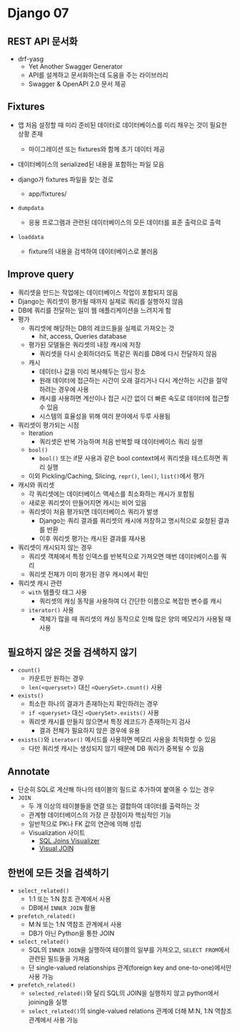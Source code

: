 # Django 07

## REST API 문서화

- drf-yasg
  - Yet Another Swagger Generator
  - API를 설계하고 문서화하는데 도움을 주는 라이브러리
  - Swagger & OpenAPI 2.0 문서 제공



## Fixtures

- 앱 처음 설정할 때 미리 준비된 데이터로 데이터베이스를 미리 채우는 것이 필요한 상황 존재
  - 마이그레이션 또는 fixtures와 함께 초기 데이터 제공

- 데이터베이스의 serialized된 내용을 포함하는 파일 모음
- django가 fixtures 파일을 찾는 경로
  - app/fixtures/
- `dumpdata`
  - 응용 프로그램과 관련된 데이터베이스의 모든 데이터를 표준 출력으로 출력

- `loaddata`
  - fixture의 내용을 검색하여 데이터베이스로 불러옴




## Improve query

- 쿼리셋을 만드는 작업에는 데이터베이스 작업이 포함되지 않음
- Django는 쿼리셋이 평가될 때까지 실제로 쿼리를 실행하지 않음
- DB에 쿼리를 전달하는 일이 웹 애플리케이션을 느려지게 함
- 평가
  - 쿼리셋에 해당하는 DB의 레코드들을 실제로 가져오는 것
    - hit, access, Queries database
  - 평가된 모델들은 쿼리셋의 내장 캐시에 저장
    - 쿼리셋을 다시 순회하더라도 똑같은 쿼리를 DB에 다시 전달하지 않음
  - 캐시
    - 데이터나 값을 미리 복사해두는 임시 장소
    - 원래 데이터에 접근하는 시간이 오래 걸리거나 다시 계산하는 시간을 절약하려는 경우에 사용
    - 캐시를 사용하면 계산이나 접근 시간 없이 더 빠른 속도로 데이터에 접근할 수 있음
    - 시스템의 효율성을 위해 여러 분야에서 두루 사용됨
- 쿼리셋이 평가되는 시점
  - Iteration
    - 쿼리셋은 반복 가능하며 처음 반복할 때 데이터베이스 쿼리 실행
  - `bool()`
    - `bool()` 또는 if문 사용과 같은 bool context에서 쿼리셋을 테스트하면 쿼리 실행
  - 이외 Pickling/Caching, Slicing, `repr()`, `len()`, `list()`에서 평가
- 캐시와 쿼리셋
  - 각 쿼리셋에는 데이터베이스 액세스를 최소화하는 캐시가 포함됨
  - 새로운 쿼리셋이 만들어지면 캐시는 비어 있음
  - 쿼리셋이 처음 평가되면 데이터베이스 쿼리가 발생
    - Django는 쿼리 결과를 쿼리셋의 캐시에 저장하고 명시적으로 요청된 결과를 반환
    - 이후 쿼리셋 평가는 캐시된 결과를 재사용
- 쿼리셋이 캐시되지 않는 경우
  - 쿼리셋 객체에서 특정 인덱스를 반복적으로 가져오면 매번 데이터베이스를 쿼리
  - 쿼리셋 전체가 이미 평가된 경우 캐시에서 확인
- 쿼리셋 캐시 관련
  - `with` 템플릿 태그 사용
    - 쿼리셋의 캐싱 동작을 사용하여 더 간단한 이름으로 복잡한 변수를 캐시
  - `iterator()` 사용
    - 객체가 많을 때 쿼리셋의 캐싱 동작으로 인해 많은 양의 메모리가 사용될 때 사용



## 필요하지 않은 것을 검색하지 않기

- `count()`
  - 카운트만 원하는 경우
  - `len(<queryset>)` 대신 `<QuerySet>.count()` 사용
- `exists()`
  - 최소한 하나의 결과가 존재하는지 확인하려는 경우
  - `if <queryset>` 대신 `<QuerySet>.exists()` 사용
  - 쿼리셋 캐시를 만들지 않으면서 특정 레코드가 존재하는지 검사
    - 결과 전체가 필요하지 않은 경우에 유용
- `exists()`와 `iterator()` 메서드를 사용하면 메모리 사용을 최적화할 수 있음
  - 다만 쿼리셋 캐시는 생성되지 않기 때문에 DB 쿼리가 중복될 수 있음




## Annotate

- 단순히 SQL로 계산해 하나의 테이블의 필드로 추가하여 붙여올 수 있는 경우
- `JOIN`
  - 두 개 이상의 테이블들을 연결 또는 결합하여 데이터를 출력하는 것
  - 관계형 데이터베이스의 가장 큰 장점이자 핵심적인 기능
  - 일반적으로 PK나 FK 값의 연관에 의해 성립
  - Visualization 사이트
    - [SQL Joins Visualizer](https://sql-joins.leopard.in.ua/)
    - [Visual JOIN](https://joins.spathon.com/)




## 한번에 모든 것을 검색하기

- `select_related()`
  - 1:1 또는 1:N 참조 관계에서 사용
  - DB에서 `INNER JOIN` 활용
- `prefetch_related()`
  - M:N 또는 1:N 역참조 관계에서 사용
  - DB가 아닌 Python을 통한 JOIN
- `select_related()`
  - SQL의 `INNER JOIN`을 실행하여 테이블의 일부를 가져오고, `SELECT FROM`에서 관련된 필드들을 가져옴
  - 단 single-valued relationships 관계(foreign key and one-to-one)에서만 사용 가능
- `prefetch_related()`
  - `selected_related()`와 달리 SQL의 JOIN을 실행하지 않고 python에서 joining을 실행
  - `select_related()`의 single-valued relations 관계에 더해 M:N, 1:N 역참조 관계에서 사용 가능